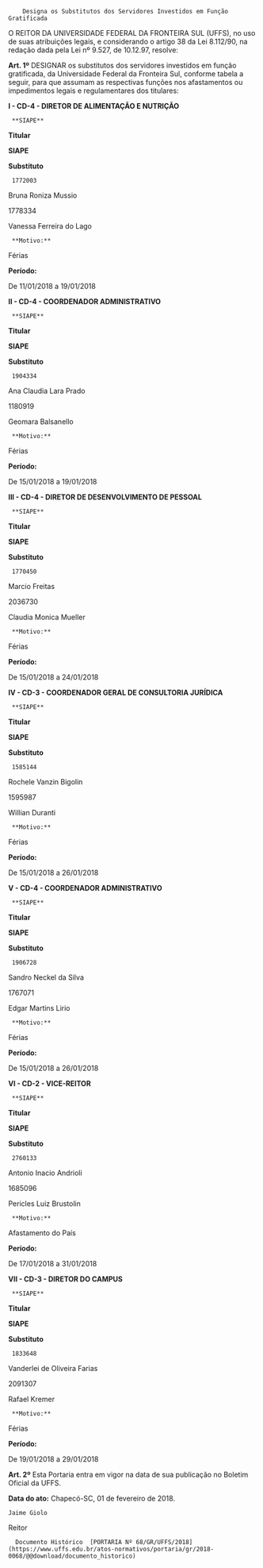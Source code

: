         Designa os Substitutos dos Servidores Investidos em Função Gratificada  

O REITOR DA UNIVERSIDADE FEDERAL DA FRONTEIRA SUL (UFFS), no uso de suas atribuições legais, e considerando o artigo 38 da Lei 8.112/90, na redação dada pela Lei nº 9.527, de 10.12.97, resolve:

  

 **Art. 1º** DESIGNAR os substitutos dos servidores investidos em função gratificada, da Universidade Federal da Fronteira Sul, conforme tabela a seguir, para que assumam as respectivas funções nos afastamentos ou impedimentos legais e regulamentares dos titulares:

 **I - CD-4 - DIRETOR DE ALIMENTAÇÃO E NUTRIÇÃO**

     **SIAPE**

   **Titular**

   **SIAPE**

   **Substituto**

     1772003

   Bruna Roniza Mussio

   1778334

   Vanessa Ferreira do Lago

     **Motivo:**

   Férias

   **Período:**

   De 11/01/2018 a 19/01/2018

      

 **II - CD-4 - COORDENADOR ADMINISTRATIVO**

     **SIAPE**

   **Titular**

   **SIAPE**

   **Substituto**

     1904334

   Ana Claudia Lara Prado

   1180919

   Geomara Balsanello

     **Motivo:**

   Férias

   **Período:**

   De 15/01/2018 a 19/01/2018

      

 **III - CD-4 - DIRETOR DE DESENVOLVIMENTO DE PESSOAL**

     **SIAPE**

   **Titular**

   **SIAPE**

   **Substituto**

     1770450

   Marcio Freitas

   2036730

   Claudia Monica Mueller

     **Motivo:**

   Férias

   **Período:**

   De 15/01/2018 a 24/01/2018

      

 **IV - CD-3 - COORDENADOR GERAL DE CONSULTORIA JURÍDICA**

     **SIAPE**

   **Titular**

   **SIAPE**

   **Substituto**

     1585144

   Rochele Vanzin Bigolin

   1595987

   Willian Duranti

     **Motivo:**

   Férias

   **Período:**

   De 15/01/2018 a 26/01/2018

      

 **V - CD-4 - COORDENADOR ADMINISTRATIVO**

     **SIAPE**

   **Titular**

   **SIAPE**

   **Substituto**

     1906728

   Sandro Neckel da Silva

   1767071

   Edgar Martins Lirio

     **Motivo:**

   Férias

   **Período:**

   De 15/01/2018 a 26/01/2018

      

 **VI - CD-2 - VICE-REITOR**

     **SIAPE**

   **Titular**

   **SIAPE**

   **Substituto**

     2760133

   Antonio Inacio Andrioli

   1685096

   Pericles Luiz Brustolin

     **Motivo:**

   Afastamento do País

   **Período:**

   De 17/01/2018 a 31/01/2018

      

 **VII - CD-3 - DIRETOR DO CAMPUS**

     **SIAPE**

   **Titular**

   **SIAPE**

   **Substituto**

     1833648

   Vanderlei de Oliveira Farias

   2091307

   Rafael Kremer

     **Motivo:**

   Férias

   **Período:**

   De 19/01/2018 a 29/01/2018

      

 **Art. 2º** Esta Portaria entra em vigor na data de sua publicação no Boletim Oficial da UFFS.

   **Data do ato:** Chapecó-SC, 01 de fevereiro de 2018.   
 

    Jaime Giolo   
 Reitor 

      Documento Histórico  [PORTARIA Nº 68/GR/UFFS/2018](https://www.uffs.edu.br/atos-normativos/portaria/gr/2018-0068/@@download/documento_historico)     
      